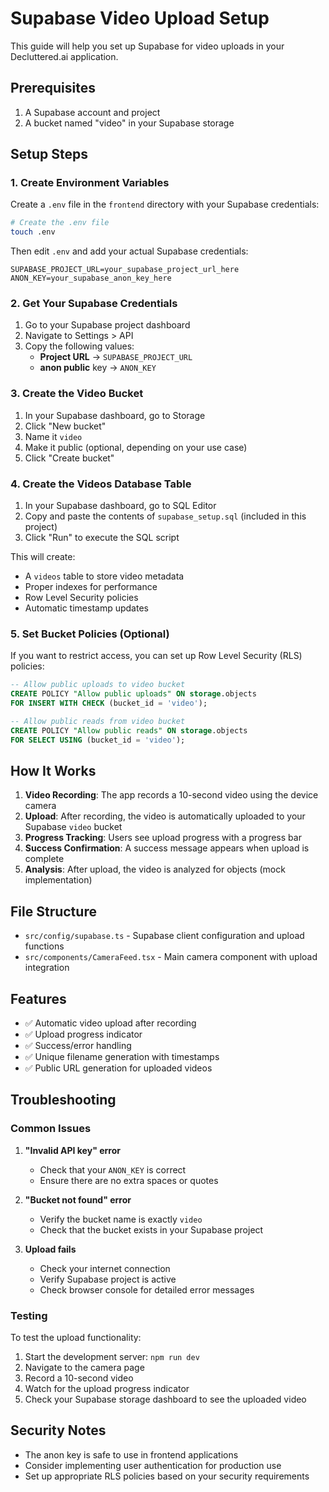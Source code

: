 # Supabase Video Upload Setup

This guide will help you set up Supabase for video uploads in your Decluttered.ai application.

## Prerequisites

1. A Supabase account and project
2. A bucket named "video" in your Supabase storage

## Setup Steps

### 1. Create Environment Variables

Create a `.env` file in the `frontend` directory with your Supabase credentials:

```bash
# Create the .env file
touch .env
```

Then edit `.env` and add your actual Supabase credentials:

```env
SUPABASE_PROJECT_URL=your_supabase_project_url_here
ANON_KEY=your_supabase_anon_key_here
```

### 2. Get Your Supabase Credentials

1. Go to your Supabase project dashboard
2. Navigate to Settings > API
3. Copy the following values:
   - **Project URL** → `SUPABASE_PROJECT_URL`
   - **anon public** key → `ANON_KEY`

### 3. Create the Video Bucket

1. In your Supabase dashboard, go to Storage
2. Click "New bucket"
3. Name it `video`
4. Make it public (optional, depending on your use case)
5. Click "Create bucket"

### 4. Create the Videos Database Table

1. In your Supabase dashboard, go to SQL Editor
2. Copy and paste the contents of `supabase_setup.sql` (included in this project)
3. Click "Run" to execute the SQL script

This will create:
- A `videos` table to store video metadata
- Proper indexes for performance
- Row Level Security policies
- Automatic timestamp updates

### 5. Set Bucket Policies (Optional)

If you want to restrict access, you can set up Row Level Security (RLS) policies:

```sql
-- Allow public uploads to video bucket
CREATE POLICY "Allow public uploads" ON storage.objects
FOR INSERT WITH CHECK (bucket_id = 'video');

-- Allow public reads from video bucket
CREATE POLICY "Allow public reads" ON storage.objects
FOR SELECT USING (bucket_id = 'video');
```

## How It Works

1. **Video Recording**: The app records a 10-second video using the device camera
2. **Upload**: After recording, the video is automatically uploaded to your Supabase `video` bucket
3. **Progress Tracking**: Users see upload progress with a progress bar
4. **Success Confirmation**: A success message appears when upload is complete
5. **Analysis**: After upload, the video is analyzed for objects (mock implementation)

## File Structure

- `src/config/supabase.ts` - Supabase client configuration and upload functions
- `src/components/CameraFeed.tsx` - Main camera component with upload integration

## Features

- ✅ Automatic video upload after recording
- ✅ Upload progress indicator
- ✅ Success/error handling
- ✅ Unique filename generation with timestamps
- ✅ Public URL generation for uploaded videos

## Troubleshooting

### Common Issues

1. **"Invalid API key" error**
   - Check that your `ANON_KEY` is correct
   - Ensure there are no extra spaces or quotes

2. **"Bucket not found" error**
   - Verify the bucket name is exactly `video`
   - Check that the bucket exists in your Supabase project

3. **Upload fails**
   - Check your internet connection
   - Verify Supabase project is active
   - Check browser console for detailed error messages

### Testing

To test the upload functionality:

1. Start the development server: `npm run dev`
2. Navigate to the camera page
3. Record a 10-second video
4. Watch for the upload progress indicator
5. Check your Supabase storage dashboard to see the uploaded video

## Security Notes

- The anon key is safe to use in frontend applications
- Consider implementing user authentication for production use
- Set up appropriate RLS policies based on your security requirements
